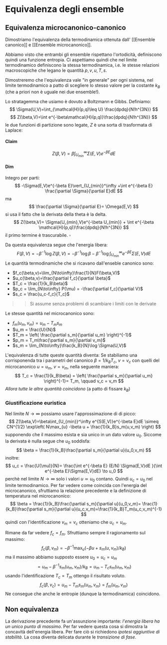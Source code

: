 # Equivalenza degli ensemble
## Equivalenza microcanonico-canonico
Dimostriamo l'equivalenza della termodinamica ottenuta dall' [[Ensemble canonico]] e [[Ensemble microcanonico]].

Abbiamo visto che entrambi gli ensemble rispettano l'ortodicità, definiscono quindi una funzione entropia.  Ci aspettiamo quindi che nel limite termodinamico definiscono la stessa termodinamica, i.e. le stesse relazioni macroscopiche che legano le quantità $p,v,u,T,s$.

Dimostreremo che l'equivalenza vale "in generale" per ogni sistema, nel limite termodinamico a patto di scegliere lo stesso valore per la costante $k_B$ (che a priori non è uguale nei due ensemble!).

Lo stratagemma che usiamo è dovuto a Boltzmann e Gibbs. Definiamo:
$$
\Sigma(U,V)=\int_{\mathcal{H}(p,q)\leq U} \frac{dpdq}{N!h^{3N}}
$$
$$
Z(\beta,V)=\int e^{-\beta\mathcal{H}(p,q)}\frac{dpdq}{N!h^{3N}}
$$
le due funzioni di partizione sono legate, $Z$ è una sorta di trasformata di Laplace:
#### Claim
$$
Z(\beta,V)=\beta\int_{U_{min}}^\infty \Sigma(E,V)e^{-\beta E}dE
$$
#### Dim
Integro per parti:
$$
-\Sigma(E,V)e^{-\beta E}\vert_{U_{min}}^\infty +\int e^{-\beta E} \frac{\partial \Sigma}{\partial E}dE
$$
ma
$$
\frac{\partial \Sigma}{\partial E}= \Omega(E,V)
$$
si usa il fatto che la derivata della theta è la delta. 
$$
Z(\beta,V)= \Sigma(U_{min},V)e^{-\beta U_{min}} + \int e^{-\beta \mathcal{H}(p,q)}\frac{dpdq}{N!h^{3N}}
$$
il primo termine è trascurabile. $\square$

Da questa equivalenza segue che l'energia libera:
$$
F(\beta,V)=-\beta^{-1}\log Z(\beta,V)= -\beta^{-1}\log \beta-\beta^{-1}\log \int_{U_{min}}^\infty e^{-\beta E}\Sigma(E,V)dE
$$
Le quantità termodinamiche che si ricavano dall'enseble canonico sono:

- $f_c(\beta,v)=\lim_{N\to\infty}\frac{1}{N}F(\beta,V)$
- $u_c(\beta,v)=\frac{\partial f_c}{\partial \beta}$
- $T_c = \frac{1}{k_B\beta}$
- $p_c = \lim_{N\to\infty} P(\mu) = -\frac{\partial f_c}{\partial V}$
- $s_c = \frac{u_c-f_c}{T_c}$

>> Si assume senza problemi di scambiare i limiti con le derivate

Le stesse quantità  nel microcanonico sono:
- $f_m(u_m,v_m)=u_m-T_ms_m$
- $u_m = \frac{U}{N}$
- $T_m = \left( \frac{\partial s_m}{\partial u_m} \right)^{-1}$
- $p_m = T_m\frac{\partial s_m}{\partial v_m}$
- $s_m = \lim_{N\to\infty}\frac{k_B}{N}\log \Sigma(U,V)$

L'equivalenza di tutte queste quantità diventa:
Se stabiliamo una corrisponenda tra i parametri del canonico $\beta = 1/k_BT_c$, $v=v_c$ con quelli del microcanonico $u = u_m$, $v=v_m$, nella seguente maniera:
$$
T_c = \frac{1}{k_B\beta} = \left( \frac{\partial s_m}{\partial u_m} \right)^{-1}= T_m, \qquad v_c = v_m
$$
_Allora tutte le altre quantità coincidono_ (a patto di fissare $k_B$)
### Giustificazione euristica
Nel limite $N\to\infty$ possiamo usare l'approssimazione di di picco:
$$
Z(\beta,V)=\beta\int_{U_{min}}^\infty e^{S(E,V)}e^{-\beta E}dE \simeq CN^{1/2} \exp\left( N\max_{u} -\beta u + \frac{1}{k_B}s_m(u,v_m) \right)
$$
 supponendo che il massimo esista e sia unico in un dato valore $u_0$. Siccome la derivata è nulla segue che $u_0$ soddisfa:
$$
\beta = \frac{1}{k_B}\frac{\partial s_m}{\partial u}(u_0,v_m)
$$
inoltre:
$$
u_c = \frac{U(\mu)}{N}= \frac{\int e^{-\beta E} (E/N) \Sigma(E,V)dE }{\int e^{-\beta E}\Sigma(E,V)dE} \to u_0
$$
perchè nel limite $N\to\infty$ solo i valori $u\simeq u_0$ contano. Quindi $u_c = u_0$ nel limite termodinamico. Per far vedere come coincida con l'energia del microcanonico, sfruttiamo la relazione precedente e la definizione di temperatura nel microcanonico:
$$
\beta = \frac{1}{k_B}\frac{\partial s_m}{\partial u}(u_0,v_m)= \frac{1}{k_B}\frac{\partial s_m}{\partial u}(u_c,v_m)=\frac{1}{k_B}T_m(u_c,v_m)^{-1}
$$
quindi con l'identificazione $v_m = v_c$ otteniamo che $u_c = u_m$.

Rimane da far vedere $f_c = f_m$. Sfruttiamo sempre il ragionamento sul massimo:
$$
f_c(\beta,v_m)= -\beta^{-1} \max_{u}\left( -\beta u + s_m(u,v_m)/k_B \right)
$$
ma il massimo abbiamo supposto essere $u_0 = u_c = u_m$
$$
= u_m -\beta^{-1}s_m(u_m,v_m)/k_B = u_m -T_c s_m(u_m,v_m)
$$
usando l'identificazione $T_c = T_m$ ottengo il risultato voluto.
$$
f_c(\beta,v_c)= u_m - T_m s_m(u_m,v_m) = f_m(u_m,v_m)
$$
Ne consegue che anche le entropie (dunque la termodinamica) coincidono.

## Non equivalenza
La derivazione precedente fa un'assunzione importante: _l'energia libera ha un unico punto di massimo_. Per far vedere questa cosa si dimostra la concavità dell'energia libera. Per fare ciò si richiedono _ipotesi aggiuntive di stabilità_. La cosa diventa delicata durante le _transizione di fase_.
